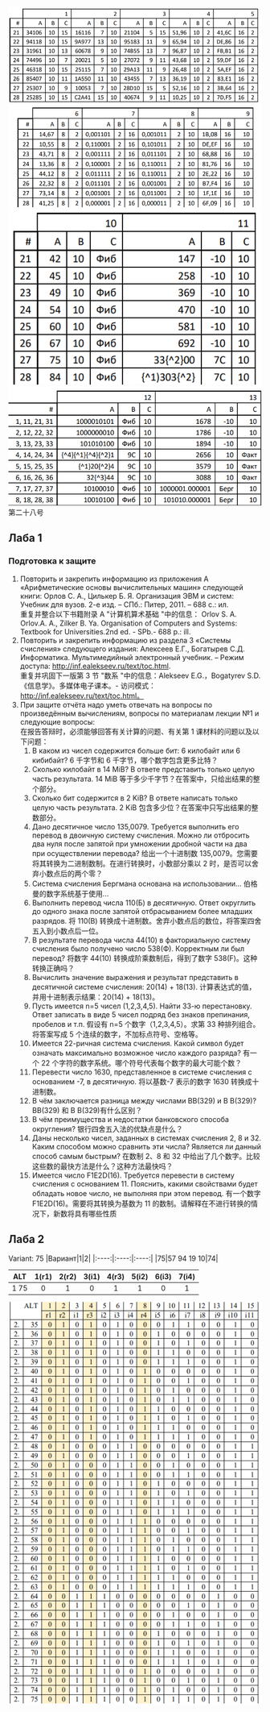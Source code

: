 ![](/Informatics/pics/optionp1.png)
![](/Informatics/pics/optionp2.png)
![](/Informatics/pics/optionp3.png)
![](/Informatics/pics/optionp4.png)
第二十八号

## Лаба 1

### Подготовка к защите
1. Повторить и закрепить информацию из приложения А «Арифметические основы вычислительных машин» следующей книги:
Орлов С. А., Цилькер Б. Я. Организация ЭВМ и систем: Учебник для вузов. 2-е изд. – СПб.: Питер, 2011. – 688 с.: ил.  
重复并整合以下书籍附录 A "计算机算术基础 "中的信息： Orlov S. A. Orlov.A. A., Zilker B. Ya. Organisation of Computers and Systems: Textbook for Universities.2nd ed. - SPb.- 688 p.: ill.  
2. Повторить и закрепить информацию из раздела 3 «Системы счисления» 
следующего издания:
Алексеев Е.Г., Богатырев С.Д. Информатика. Мультимедийный 
электронный учебник. – Режим доступа: http://inf.ealekseev.ru/text/toc.html.  
重复并巩固下一版第 3 节 "数系 "中的信息：Alekseev E.G.，Bogatyrev S.D.《信息学》。多媒体电子课本。- 访问模式：http://inf.ealekseev.ru/text/toc.html。  
3. При защите отчёта надо уметь отвечать на вопросы по произведённым 
вычислениям, вопросы по материалам лекции №1 и следующие вопросы:  
在报告答辩时，必须能够回答有关计算的问题、有关第 1 课材料的问题以及以下问题：  
   1. В каком из чисел содержится больше бит: 6 килобайт или 6 кибибайт? 6 千字节和 6 千字节，哪个数字包含更多比特？
   2. Сколько килобайт в 14 MiB? В ответе представить только целую часть результата. 14 MiB 等于多少千字节？在答案中，只给出结果的整个部分。
   3. Сколько бит содержится в 2 KiB? В ответе написать только целую часть результата. 2 KiB 包含多少位？在答案中只写出结果的整数部分。
   4. Дано десятичное число 135,0079. Требуется выполнить его перевод в двоичную систему счисления. Можно ли отбросить два нуля после запятой при умножении дробной части на два при осуществлении перевода? 给出一个十进制数 135,0079。您需要将其转换为二进制数制。在进行转换时，小数部分乘以 2 时，是否可以舍弃小数点后的两个零？
   5. Система счисления Бергмана основана на использовании… 伯格曼的数字系统基于使用...
   6. Выполнить перевод числа 110(Б) в десятичную. Ответ округлить до одного знака после запятой отбрасыванием более младших разрядов. 将 110(B) 转换成十进制数。舍弃小数点后的数位，将答案四舍五入到小数点后一位。
   7. В результате перевода числа 44(10) в факториальную систему счисления было получено число 538(Ф). Корректным ли был перевод? 将数字 44(10) 转换成阶乘数制后，得到了数字 538(F)。这种转换正确吗？
   8. Вычислить значение выражения и результат представить в десятичной системе счисления: 20(14) + 18(13). 计算表达式的值，并用十进制表示结果：20(14) + 18(13)。
   9. Пусть имеется n=5 чисел (1,2,3,4,5). Найти 33-ю перестановку. Ответ записать в виде 5 чисел подряд без знаков препинания, пробелов и т.п. 假设有 n=5 个数字（1,2,3,4,5）。求第 33 种排列组合。将答案写成 5 个连续的数字，不加标点符号、空格等。
   10. Имеется 22-ричная система счисления. Какой символ будет означать максимально возможное число каждого разряда? 有一个 22 个字符的数字系统。哪个符号代表每个数字的最大可能个数？
   11. Перевести число 1630, представленное в системе счисления с основанием -7, в десятичную. 将以基数-7 表示的数字 1630 转换成十进制数。
   12. В чём заключается разница между числами BB(329) и B B(329)? BB(329) 和 B B(329)有什么区别？
   13. В чём преимущества и недостатки банковского способа округления? 银行四舍五入法的优缺点是什么？
   14. Даны несколько чисел, заданных в системах счисления 2, 8 и 32. Каким способом можно сравнить эти числа? Является ли данный способ самым быстрым? 在数制 2、8 和 32 中给出了几个数字。比较这些数的最快方法是什么？这种方法最快吗？
   15. Имеется число F1E2D(16). Требуется перевести в систему счисления с основанием 11. Пояснить, какими свойствами будет обладать новое число, не выполняя при этом перевод. 有一个数字 F1E2D(16)。需要将其转换为基数为 11 的数制。请解释在不进行转换的情况下，新数将具有哪些性质

## Лаба 2
Variant: 75
|Вариант|1|2|
|:----:|:----:|:----:|
|75|57 94 19 10|74|

|ALT|1(r1)|2(r2)|3(i1)|4(r3)|5(i2)|6(i3)|7(i4)|
|:----:|:----:|:----:|:----:|:----:|:----:|:----:|:----:|
|1 75|0|1|0|1|1|0|1|

![](/Informatics/pics/optionp5.png)
